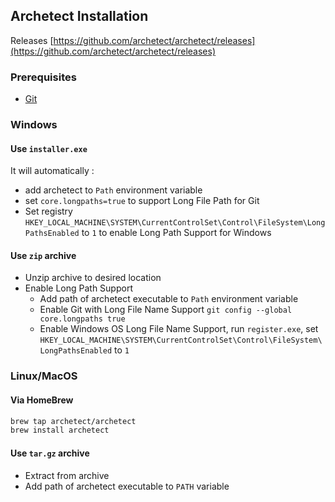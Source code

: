 ## Archetect Installation

Releases
[https://github.com/archetect/archetect/releases](https://github.com/archetect/archetect/releases)

### Prerequisites
- [Git](../git/git_installation.md)

### Windows

#### Use `installer.exe`
It will automatically :
- add archetect to `Path` environment variable
- set `core.longpaths=true` to support Long File Path for Git
- Set registry `HKEY_LOCAL_MACHINE\SYSTEM\CurrentControlSet\Control\FileSystem\LongPathsEnabled` to `1` to enable Long Path Support for Windows

#### Use `zip` archive
- Unzip archive to desired location
- Enable Long Path Support
  - Add path of archetect executable to `Path` environment variable
  - Enable Git with Long File Name Support `git config --global core.longpaths true`
  - Enable Windows OS Long File Name Support, run `register.exe`, set `HKEY_LOCAL_MACHINE\SYSTEM\CurrentControlSet\Control\FileSystem\LongPathsEnabled` to `1`


### Linux/MacOS
#### Via HomeBrew
```sh 
brew tap archetect/archetect
brew install archetect
```
#### Use `tar.gz` archive
- Extract from archive
- Add path of archetect executable to `PATH` variable